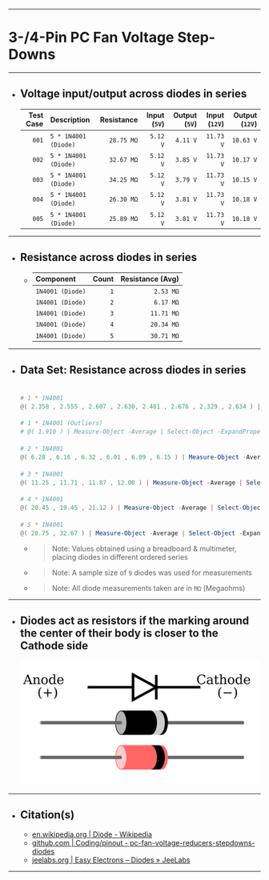 ***

# 3-/4-Pin PC Fan Voltage Step-Downs

***

- ## Voltage input/output across diodes in series
  | Test Case | Description          | Resistance | Input (`5V`) | Output (`5V`) | Input (`12V`) | Output (`12V`) |
  | --------: | -------------------- | ---------: | -----------: | ------------: | ------------: | -------------: |
  |     `001` | `5 * 1N4001 (Diode)` | `28.75 MΩ` |     `5.12 V` |      `4.11 V` |     `11.73 V` |      `10.63 V` |
  |     `002` | `5 * 1N4001 (Diode)` | `32.67 MΩ` |     `5.12 V` |      `3.85 V` |     `11.73 V` |      `10.17 V` |
  |     `003` | `5 * 1N4001 (Diode)` | `34.25 MΩ` |     `5.12 V` |      `3.79 V` |     `11.73 V` |      `10.15 V` |
  |     `004` | `5 * 1N4001 (Diode)` | `26.30 MΩ` |     `5.12 V` |      `3.81 V` |     `11.73 V` |      `10.18 V` |
  |     `005` | `5 * 1N4001 (Diode)` | `25.89 MΩ` |     `5.12 V` |      `3.81 V` |     `11.73 V` |      `10.18 V` |

***

- ## Resistance across diodes in series
  - | Component        | Count | Resistance (Avg) |
    | :--------------- | ----: | ---------------: |
    | `1N4001 (Diode)` |   `1` |        `2.53 MΩ` |
    | `1N4001 (Diode)` |   `2` |        `6.17 MΩ` |
    | `1N4001 (Diode)` |   `3` |       `11.71 MΩ` |
    | `1N4001 (Diode)` |   `4` |       `20.34 MΩ` |
    | `1N4001 (Diode)` |   `5` |       `30.71 MΩ` |
<!--
  - #### Resistance across similar step downs
    | Component        | Count | Resistance (Avg) |
    | :--------------- | ----: | ---------------: |
    | `Noctua NA-RC7`  |   `1` |        `49.40 Ω` |
    | `Noctua NA-RC7`  |   `2` |        `99.20 Ω` |
    | `Noctua NA-RC7`  |   `3` |       `149.20 Ω` |
    | `Noctua NA-RC12` |   `1` |       `147.90 Ω` |
-->

***

- ## Data Set: Resistance across diodes in series
  ```powershell

  # 1 * 1N4001
  @( 2.358 , 2.555 , 2.607 , 2.630, 2.481 , 2.676 , 2.329 , 2.634 ) | Measure-Object -Average | Select-Object -ExpandProperty "Average" | ForEach-Object  { [Math]::Round(${_}, 2, 1) };

  # 1 * 1N4001 (Outliers)
  # @( 1.910 ) | Measure-Object -Average | Select-Object -ExpandProperty "Average" | ForEach-Object  { [Math]::Round(${_}, 2, 1) };

  # 2 * 1N4001
  @( 6.28 , 6.16 , 6.32 , 6.01 , 6.09 , 6.15 ) | Measure-Object -Average | Select-Object -ExpandProperty "Average" | ForEach-Object  { [Math]::Round(${_}, 2, 1) };

  # 3 * 1N4001
  @( 11.25 , 11.71 , 11.87 , 12.00 ) | Measure-Object -Average | Select-Object -ExpandProperty "Average" | ForEach-Object  { [Math]::Round(${_}, 2, 1) };

  # 4 * 1N4001
  @( 20.45 , 19.45 , 21.12 ) | Measure-Object -Average | Select-Object -ExpandProperty "Average" | ForEach-Object  { [Math]::Round(${_}, 2, 1) };

  # 5 * 1N4001
  @( 28.75 , 32.67 ) | Measure-Object -Average | Select-Object -ExpandProperty "Average" | ForEach-Object  { [Math]::Round(${_}, 2, 1) };

  ```
  - > Note: Values obtained using a breadboard & multimeter, placing diodes in different ordered series
  - > Note: A sample size of `9` diodes was used for measurements
  - > Note: All diode measurements taken are in `MΩ` (Megaohms)

***

- ## Diodes act as resistors if the marking around the center of their body is closer to the Cathode side
  ![pinout - diode_anode-cathode](pinout%20-%20diode_anode-cathode.svg)

***

- ## Citation(s)
  - [en.wikipedia.org | Diode - Wikipedia](https://en.wikipedia.org/wiki/Diode)
  - [github.com | Coding/pinout - pc-fan-voltage-reducers-stepdowns-diodes](https://github.com/mcavallo-git/Coding/blob/main/pinouts/pinout%20-%20pc-fan-voltage-reducers-stepdowns-diodes.md)
  - [jeelabs.org | Easy Electrons – Diodes » JeeLabs](https://jeelabs.org/2011/01/09/easy-electrons-%E2%80%93-diodes/index.html)

***